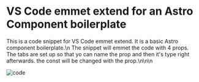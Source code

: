 # VS Code emmet extend for an Astro Component boilerplate
This is a code snippet for VS Code emmet extend. It is a basic Astro component boilerplate.\n
The snippet will emmet the code with 4 props. The tabs are set up so that yo can name the prop and then it's type right afterwards. the const will be changed with the prop.\n\n\n


![code](https://github.com/dansasser/vscode_emmet_for_astro_compnent_boilerplate/assets/36682714/98e41c0f-fc70-4397-9352-9d9c1fc7cf4f)
